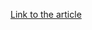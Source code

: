 [Link to the article](https://www.securityweek.com/embed-security-raises-6-million-to-help-overworked-analysts/)
